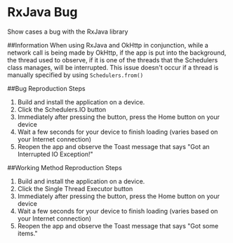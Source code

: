 # RxJava Bug
Show cases a bug with the RxJava library

##Information
When using RxJava and OkHttp in conjunction, while a network call is being made by OkHttp, if the app is put into the background, the thread used to observe, if it is one of the threads that the Schedulers class manages, will be interrupted. This issue doesn't occur if a thread is manually specified by using ```Schedulers.from()```

##Bug Reproduction Steps

1. Build and install the application on a device.
2. Click the Schedulers.IO button
3. Immediately after pressing the button, press the Home button on your device
4. Wait a few seconds for your device to finish loading (varies based on your Internet connection)
5. Reopen the app and observe the Toast message that says "Got an Interrupted IO Exception!"

##Working Method Reproduction Steps

1. Build and install the application on a device.
2. Click the Single Thread Executor button
3. Immediately after pressing the button, press the Home button on your device
4. Wait a few seconds for your device to finish loading (varies based on your Internet connection)
5. Reopen the app and observe the Toast message that says "Got some items."

